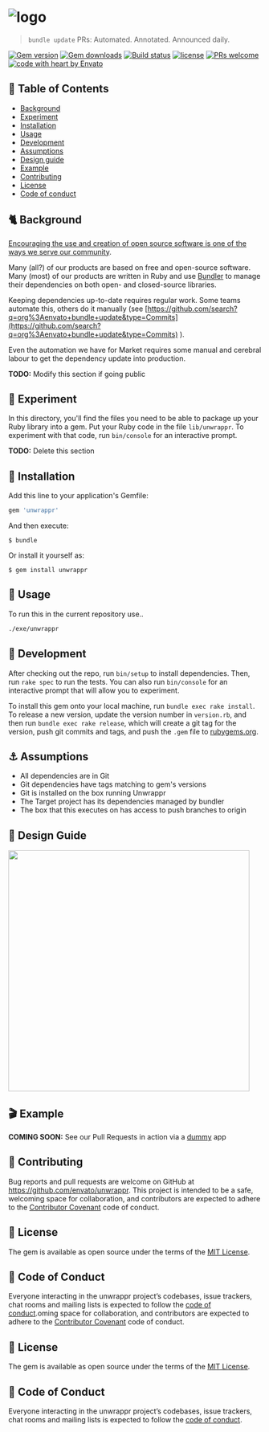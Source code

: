

# ![logo](https://user-images.githubusercontent.com/20217279/37953358-6847ed8a-31ee-11e8-9d3f-492e2574d7dc.png)
>  `bundle update` PRs: Automated. Annotated. Announced daily.

[![Gem version](https://img.shields.io/gem/v/unwrappr.svg?style=flat-square)](https://github.com/envato/unwrappr)  [![Gem downloads](https://img.shields.io/gem/dt/unwrappr.svg?style=flat-square)](https://rubygems.org/gems/unwrappr) [![Build status](https://badge.buildkite.com/d7db34f910131ff2a03d31dcc0ee960a3bc5f0df2c42ec4eb4.svg?style=flat-square)](https://buildkite.com/envato-marketplaces/unwrappr) [![license](https://img.shields.io/github/license/mashape/apistatus.svg?style=flat-square)](https://github.com/envato/unwrappr/blob/master/LICENSE.txt) [![PRs welcome](https://img.shields.io/badge/PRs-welcome-orange.svg?style=flat-square)](https://github.com/envato/unwrappr/issues) [![code with heart by Envato](https://img.shields.io/badge/%3C%2F%3E%20with%20%E2%99%A5%20by-Envato%20unwrappr%20team-ff69b4.svg?style=flat-square)](https://github.com/envato/unwrappr)



## 🚩 Table of Contents
- [Background](#background)
- [Experiment](#experiment)
- [Installation](#installation)
- [Usage](#usage)
- [Development](#development)
- [Assumptions](#assumptions)
- [Design guide](#design-guide)
- [Example](#example)
- [Contributing](#contributing)
- [License](#license)
- [Code of conduct](#code-of-conduct)

## <a id="background"></a> 🐈 Background
[Encouraging the use and creation of open source software is one of the ways we serve our community](https://opensource.envato.com/).

Many (all?) of our products are based on free and open-source software. Many (most) of our products are written in Ruby and use  [Bundler](https://bundler.io/)  to manage their dependencies on both open- and closed-source libraries.

Keeping dependencies up-to-date requires regular work. Some teams automate this, others do it manually (see  [https://github.com/search?q=org%3Aenvato+bundle+update&type=Commits](https://github.com/search?q=org%3Aenvato+bundle+update&type=Commits)  ).

Even the automation we have for Market requires some manual and cerebral labour to get the dependency update into production.

**TODO:** Modify this section if going public
## <a id="experiment"></a>🔬 Experiment
In this directory, you'll find the files you need to be able to package up your Ruby library into a gem. Put your Ruby code in the file `lib/unwrappr`. To experiment with that code, run `bin/console` for an interactive prompt.

**TODO:** Delete this section
## <a id="installation"></a>💾 Installation
Add this line to your application's Gemfile:

```ruby
gem 'unwrappr'
```

And then execute:

    $ bundle

Or install it yourself as:

    $ gem install unwrappr
## <a id="usage"></a>📘 Usage
To run this in the current repository use..
```bash
./exe/unwrappr
```
## <a id="development"></a>🔨 Development
After checking out the repo, run `bin/setup` to install dependencies. Then, run `rake spec` to run the tests. You can also run `bin/console` for an interactive prompt that will allow you to experiment.

To install this gem onto your local machine, run `bundle exec rake install`. To release a new version, update the version number in `version.rb`, and then run `bundle exec rake release`, which will create a git tag for the version, push git commits and tags, and push the `.gem` file to [rubygems.org](https://rubygems.org).
## <a id="assumptions"></a>⚓️ Assumptions
- All dependencies are in Git
- Git dependencies have tags matching to gem's versions
- Git is installed on the box running Unwrappr
- The Target project has its dependencies managed by bundler
- The box that this executes on has access to push branches to origin
## <a id="design-guide"></a>🎨 Design Guide
<img src="https://user-images.githubusercontent.com/20217279/38064968-84130efa-334c-11e8-904f-10d9e48d7134.png" width="480"><br/>
## <a id="example"></a>🎬 Example
**COMING SOON:** See our Pull Requests in action via a [dummy](https://github.com/envato/dummy) app
## <a id="contributing"></a>🌱 Contributing
Bug reports and pull requests are welcome on GitHub at https://github.com/envato/unwrappr. This project is intended to be a safe, welcoming space for collaboration, and contributors are expected to adhere to the [Contributor Covenant](http://contributor-covenant.org) code of conduct.
## <a id="license"></a>📜 License
The gem is available as open source under the terms of the [MIT License](https://opensource.org/licenses/MIT).
## <a id="code-of-conduct"></a>🐾 Code of Conduct 
Everyone interacting in the unwrappr project’s codebases, issue trackers, chat rooms and mailing lists is expected to follow the [code of conduct](https://github.com/envato/unwrappr/blob/master/CODE_OF_CONDUCT.md).oming space for collaboration, and contributors are expected to adhere to the [Contributor Covenant](http://contributor-covenant.org) code of conduct.
## <a id="license"></a>📜 License
The gem is available as open source under the terms of the [MIT License](https://opensource.org/licenses/MIT).
## <a id="code-of-conduct"></a>🐾 Code of Conduct 
Everyone interacting in the unwrappr project’s codebases, issue trackers, chat rooms and mailing lists is expected to follow the [code of conduct](https://github.com/envato/unwrappr/blob/master/CODE_OF_CONDUCT.md).